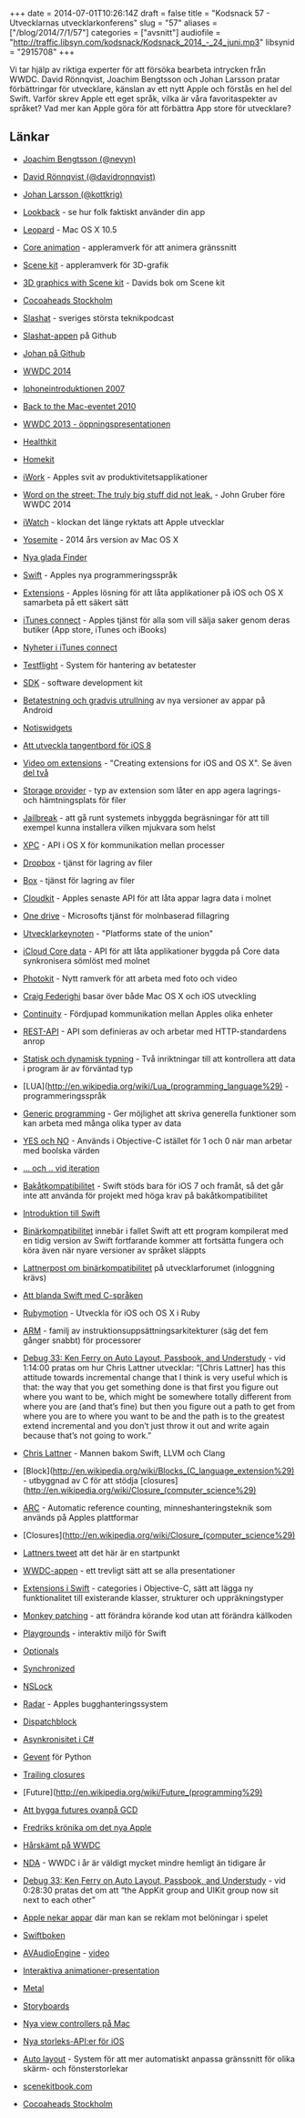 +++
date = 2014-07-01T10:26:14Z
draft = false
title = "Kodsnack 57 - Utvecklarnas utvecklarkonferens"
slug = "57"
aliases = ["/blog/2014/7/1/57"]
categories = ["avsnitt"]
audiofile = "http://traffic.libsyn.com/kodsnack/Kodsnack_2014_-_24_juni.mp3"
libsynid = "2915708"
+++

Vi tar hjälp av riktiga experter för att försöka bearbeta intrycken från WWDC. David Rönnqvist, Joachim Bengtsson och Johan Larsson pratar förbättringar för utvecklare, känslan av ett nytt Apple och förstås en hel del Swift. Varför skrev Apple ett eget språk, vilka är våra favoritaspekter av språket? Vad mer kan Apple göra för att förbättra App store för utvecklare?

## Länkar ##

* [Joachim Bengtsson (@nevyn)](https://www.twitter.com/nevyn)
* [David Rönnqvist (@davidronnqvist)](https://www.twitter.com/davidronnqvist)
* [Johan Larsson (@kottkrig)](https://www.twitter.com/kottkrig)

* [Lookback](https://lookback.io) - se hur folk faktiskt använder din app
* [Leopard](http://en.wikipedia.org/wiki/Mac_OS_X_Leopard) - Mac OS X 10.5
* [Core animation](http://en.wikipedia.org/wiki/Core_Animation) - appleramverk för att animera gränssnitt
* [Scene kit](https://developer.apple.com/library/prerelease/ios/documentation/SceneKit/Reference/SceneKit_Framework/index.html) - appleramverk för 3D-grafik
* [3D graphics with Scene kit](http://www.scenekitbook.com) - Davids bok om Scene kit
* [Cocoaheads Stockholm](http://www.meetup.com/CocoaHeads-Stockholm/)
* [Slashat](http://slashat.se) - sveriges största teknikpodcast
* [Slashat-appen](https://github.com/Slashat) på Github
* [Johan på Github](https://github.com/kottkrig)
* [WWDC 2014](https://developer.apple.com/wwdc/)
* [Iphoneintroduktionen 2007](https://www.youtube.com/watch?v=t4OEsI0Sc_s)
* [Back to the Mac-eventet 2010](https://www.youtube.com/playlist?list=PL6E1645BADEB54E16)
* [WWDC 2013 - öppningspresentationen](https://www.youtube.com/watch?v=ZIQ5zGOo6qE)
* [Healthkit](https://developer.apple.com/videos/wwdc/2014/?id=203)
* [Homekit](https://developer.apple.com/videos/wwdc/2014/?id=213)
* [iWork](http://www.apple.com/creativity-apps/mac/) - Apples svit av produktivitetsapplikationer
* [Word on the street: The truly big stuff did not leak.](https://twitter.com/gruber/status/473507289953861632) - John Gruber före WWDC 2014
* [iWatch](http://www.macrumors.com/roundup/iwatch/) - klockan det länge ryktats att Apple utvecklar
* [Yosemite](http://www.apple.com/osx/preview/) - 2014 års version av Mac OS X
* [Nya glada Finder](http://rack.3.mshcdn.com/media/ZgkyMDE0LzA2LzA1LzY1L2ZpbmRyZS43N2MyNi5qcGcKcAl0aHVtYgk4NTB4ODUwPgplCWpwZw/f785dd47/c13/findre.jpg)
* [Swift](https://developer.apple.com/swift/) - Apples nya programmeringsspråk
* [Extensions](https://developer.apple.com/library/prerelease/ios/documentation/General/Conceptual/ExtensibilityPG/indexhtml#//apple_ref/doc/uid/TP40014214) - Apples lösning för att låta applikationer på iOS och OS X samarbeta på ett säkert sätt
* [iTunes connect](https://itunesconnect.apple.com) - Apples tjänst för alla som vill sälja saker genom deras butiker (App store, iTunes och iBooks)
* [Nyheter i iTunes connect](https://developer.apple.com/videos/wwdc/2014/?id=302)
* [Testflight](https://developer.apple.com/support/appstore/TestFlight/) - System för hantering av betatester
* [SDK](http://en.wikipedia.org/wiki/Software_development_kit) - software development kit
* [Betatestning och gradvis utrullning](https://support.google.com/googleplay/android-developer/answer/3131213?hl=en) av nya versioner av appar på Android
* [Notiswidgets](https://developer.apple.com/library/prerelease/ios/documentation/General/Conceptual/ExtensibilityPG/NotificationCenter.html)
* [Att utveckla tangentbord för iOS 8](https://developer.apple.com/library/prerelease/ios/documentation/General/Conceptual/ExtensibilityPG/Keyboard.html)
* [Video om extensions](https://developer.apple.com/videos/wwdc/2014/?id=205) - "Creating extensions for iOS and OS X". Se även [del två](https://developer.apple.com/videos/wwdc/2014/?id=217)
* [Storage provider](https://developer.apple.com/library/prerelease/ios/documentation/General/Conceptual/ExtensibilityPG/FileProvider.html#//apple_ref/doc/uid/TP40014214-CH18-SW1) - typ av extension som låter en app agera lagrings- och hämtningsplats för filer
* [Jailbreak](http://en.wikipedia.org/wiki/IOS_jailbreaking) - att gå runt systemets inbyggda begräsningar för att till exempel kunna installera vilken mjukvara som helst
* [XPC](https://developer.apple.com/library/mac/documentation/macosx/conceptual/bpsystemstartup/chapters/CreatingXPCServices.html) - API i OS X för kommunikation mellan processer
* [Dropbox](https://www.dropbox.com) - tjänst för lagring av filer
* [Box](https://www.box.com) - tjänst för lagring av filer
* [Cloudkit](https://developer.apple.com/icloud/documentation/cloudkit-storage/) - Apples senaste API för att låta appar lagra data i molnet
* [One drive](https://onedrive.live.com/about/sv-se/) - Microsofts tjänst för molnbaserad fillagring
* [Utvecklarkeynoten](https://developer.apple.com/videos/wwdc/2014/?id=102) - "Platforms state of the union"
* [iCloud Core data](https://developer.apple.com/library/ios/documentation/General/Conceptual/iCloudDesignGuide/Chapters/DesignForCoreDataIniCloud.html) - API för att låta applikationer byggda på Core data synkronisera sömlöst med molnet
* [Photokit](https://developer.apple.com/library/prerelease/ios/documentation/Photos/Reference/Photos_Framework/index.html) - Nytt ramverk för att arbeta med foto och video
* [Craig Federighi](http://en.wikipedia.org/wiki/Craig_Federighi) basar över både Mac OS X och iOS utveckling
* [Continuity](https://www.apple.com/ios/ios8/continuity/) - Fördjupad kommunikation mellan Apples olika enheter
* [REST-API](http://en.wikipedia.org/wiki/Representational_state_transfer) - API som definieras av och arbetar med HTTP-standardens anrop 
* [Statisk och dynamisk typning](http://en.wikipedia.org/wiki/Type_system#Type_checking) - Två inriktningar till att kontrollera att data i program är av förväntad typ
* [LUA](http://en.wikipedia.org/wiki/Lua_(programming_language%29) - programmeringsspråk
* [Generic programming](http://en.wikipedia.org/wiki/Generic_programming) - Ger möjlighet att skriva generella funktioner som kan arbeta med många olika typer av data
* [YES och NO](http://stackoverflow.com/questions/690903/why-does-objective-c-use-yes-and-no-instead-of-1-and-0) - Används i Objective-C istället för 1 och 0 när man arbetar med boolska värden
* [... och .. vid iteration](http://en.wikipedia.org/wiki/Foreach_loop#Swift)
* [Bakåtkompatibilitet](http://stackoverflow.com/questions/24001778/do-swift-based-apps-work-on-os-x-10-9-ios-7-and-lower) - Swift stöds bara för iOS 7 och framåt, så det går inte att använda för projekt med höga krav på bakåtkompatibilitet
* [Introduktion till Swift](https://developer.apple.com/videos/wwdc/2014/?id=402)
* [Binärkompatibilitet](http://en.wikipedia.org/wiki/Binary_code_compatibility) innebär i fallet Swift att ett program kompilerat med en tidig version av Swift fortfarande kommer att fortsätta fungera och köra även när nyare versioner av språket släppts
* [Lattnerpost om binärkompatibilitet](https://devforums.apple.com/message/989931#989931) på utvecklarforumet (inloggning krävs)
* [Att blanda Swift med C-språken](https://developer.apple.com/library/prerelease/ios/documentation/Swift/Conceptual/BuildingCocoaApps/InteractingWithObjective-CAPIs.html#//apple_ref/doc/uid/TP40014216-CH4-XID_26)
* [Rubymotion](http://www.rubymotion.com) - Utveckla för iOS och OS X i Ruby
* [ARM](http://en.wikipedia.org/wiki/ARM_architecture) - familj av instruktionsuppsättningsarkitekturer (säg det fem gånger snabbt) för processorer
* [Debug 33: Ken Ferry on Auto Layout, Passbook, and Understudy](http://www.imore.com/debug-33-ken-ferry-auto-layout-passbook-and-understudy) - vid 1:14:00 pratas om hur Chris Lattner utvecklar: “[Chris Lattner] has this attitude towards incremental change that I think is very useful which is that: the way that you get something done is that first you figure out where you want to be, which might be somewhere totally different from where you are (and that’s fine) but then you figure out a path to get from where you are to where you want to be and the path is to the greatest extend incremental and you don’t just throw it out and write again because that’s not going to work.”
* [Chris Lattner](http://www.nondot.org/sabre/) - Mannen bakom Swift, LLVM och Clang
* [Block](http://en.wikipedia.org/wiki/Blocks_(C_language_extension%29) - utbyggnad av C för att stödja [closures](http://en.wikipedia.org/wiki/Closure_(computer_science%29)
* [ARC](http://en.wikipedia.org/wiki/Automatic_Reference_Counting) - Automatic reference counting, minneshanteringsteknik som används på Apples plattformar
* [Closures](http://en.wikipedia.org/wiki/Closure_(computer_science%29)
* [Lattners tweet](https://twitter.com/clattner_llvm/status/474082459860992000) att det här är en startpunkt
* [WWDC-appen](https://itunes.apple.com/se/app/wwdc/id640199958?mt=8) - ett trevligt sätt att se alla presentationer
* [Extensions i Swift](https://developer.apple.com/library/prerelease/ios/documentation/swift/conceptual/swift_programming_language/Extensions.html#//apple_ref/doc/uid/TP40014097-CH24-XID_191) - categories i Objective-C, sätt att lägga ny funktionalitet till existerande klasser, strukturer och uppräkningstyper
* [Monkey patching](http://en.wikipedia.org/wiki/Monkey_patch) - att förändra körande kod utan att förändra källkoden
* [Playgrounds](https://developer.apple.com/library/prerelease/ios/recipes/xcode_help-source_editor/ExploringandEvaluatingSwiftCodeinaPlayground/ExploringandEvaluatingSwiftCodeinaPlayground.html) - interaktiv miljö för Swift
* [Optionals](https://medium.com/@rrridges/swift-optionals-a10dcfd8aab5)
* [Synchronized](http://stackoverflow.com/questions/6317889/what-does-synchronized-do)
* [NSLock](https://developer.apple.com/library/mac/documentation/cocoa/reference/foundation/Classes/NSLock_Class/Reference/Reference.html)
* [Radar](https://bugreport.apple.com) - Apples bugghanteringssystem
* [Dispatchblock](http://cocoasamurai.blogspot.se/2009/09/guide-to-blocks-grand-central-dispatch.html)
* [Asynkronisitet i C#](http://msdn.microsoft.com/en-us/library/hh191443.aspx)
* [Gevent](http://www.gevent.org) för Python
* [Trailing closures](https://developer.apple.com/library/prerelease/ios/documentation/swift/conceptual/swift_programming_language/Closures.html#//apple_ref/doc/uid/TP40014097-CH11-XID_126)
* [Future](http://en.wikipedia.org/wiki/Future_(programming%29)
* [Att bygga futures ovanpå GCD](https://www.mikeash.com/pyblog/friday-qa-2010-02-26-futures.html)
* [Fredriks krönika om det nya Apple](http://techworld.idg.se/2.2524/1.564782/swift-skapar-nya-mojligheter-for-framtiden)
* [Hårskämt på WWDC](https://www.youtube.com/watch?v=qPS4J3aJzkQ)
* [NDA](http://oleb.net/blog/2014/06/apple-lifted-beta-nda/) - WWDC i år är väldigt mycket mindre hemligt än tidigare år
* [Debug 33: Ken Ferry on Auto Layout, Passbook, and Understudy](http://www.imore.com/debug-33-ken-ferry-auto-layout-passbook-and-understudy) - vid 0:28:30  pratas det om att “the AppKit group and UIKit group now sit next to each other”
* [Apple nekar appar](http://appleinsider.com/articles/14/06/09/apple-alters-app-store-rules-starts-denying-apps-for-incentivized-ads-sharing) där man kan se reklam mot belöningar i spelet
* [Swiftboken](https://itunes.apple.com/us/book/the-swift-programming-language/id881256329?mt=11)
* [AVAudioEngine](https://developer.apple.com/library/prerelease/ios/documentation/AVFoundation/Reference/AVAudioEngine_Class/index.html) - [video](https://developer.apple.com/videos/wwdc/2014/?id=502)
* [Interaktiva animationer-presentation](https://developer.apple.com/videos/wwdc/2014/?id=419)
* [Metal](https://developer.apple.com/videos/wwdc/2014/?id=603)
* [Storyboards](https://developer.apple.com/library/ios/referencelibrary/GettingStarted/RoadMapiOS/SecondTutorial.html)
* [Nya view controllers på Mac](https://developer.apple.com/library/prerelease/mac/samplecode/ViewController/Introduction/Intro.html#//apple_ref/doc/uid/DTS10004233)
* [Nya storleks-API:er för iOS](https://developer.apple.com/videos/wwdc/2014/?id=216)
* [Auto layout](https://developer.apple.com/library/ios/documentation/userexperience/conceptual/AutolayoutPG/Introduction/Introduction.html) - System för att mer automatiskt anpassa gränssnitt för olika skärm- och fönsterstorlekar
* [scenekitbook.com](http://www.scenekitbook.com)
* [Cocoaheads Stockholm](http://www.meetup.com/CocoaHeads-Stockholm/)
